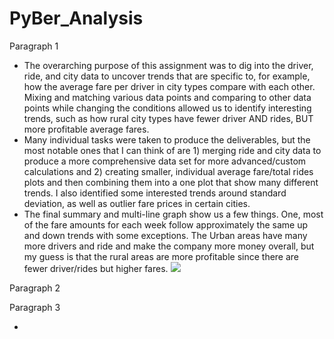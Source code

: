 # PyBer_Analysis

Paragraph 1

- The overarching purpose of this assignment was to dig into the driver, ride, and city data to uncover trends that are specific to, for example, how the average fare per driver in city types compare with each other.  Mixing and matching various data points and comparing to other data points while changing the conditions allowed us to identify interesting trends, such as how rural city types have fewer driver AND rides, BUT more profitable average fares. 
- Many individual tasks were taken to produce the deliverables, but the most notable ones that I can think of are 1) merging ride and city data to produce a more comprehensive data set for more advanced/custom calculations and 2) creating smaller, individual average fare/total rides plots and then combining them into a one plot that show many different trends. I also identified some interested trends around standard deviation, as well as outlier fare prices in certain cities.
- The final summary and multi-line graph show us a few things.  One, most of the fare amounts for each week follow approximately the same up and down trends with some exceptions.  The Urban areas have many more drivers and ride and make the company more money overall, but my guess is that the rural areas are more profitable since there are fewer driver/rides but higher fares.
![](analysis/)


Paragraph 2



Paragraph 3

- 
